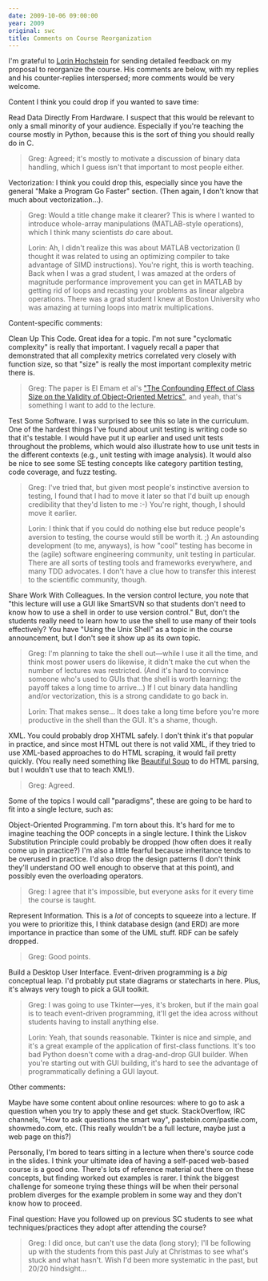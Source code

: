 ```yaml
---
date: 2009-10-06 09:00:00
year: 2009
original: swc
title: Comments on Course Reorganization
---
```

<p>I'm grateful to <a href="http://www.east.isi.edu/~lorin/">Lorin Hochstein</a> for sending detailed feedback on my proposal to reorganize the course.  His comments are below, with my replies and his counter-replies interspersed; more comments would be very welcome.</p>
<p>Content I think you could drop if you wanted to save time:</p>
<p>Read Data Directly From Hardware. I suspect that this would be relevant to only a small minority of your audience. Especially if you're teaching the course mostly in Python, because this is the sort of thing you should really do in C.</p>
<blockquote><p>Greg: Agreed; it's mostly to motivate a discussion of binary data handling, which I guess isn't that important to most people either.</p></blockquote>
<p>Vectorization: I think you could drop this, especially since you have the general "Make a Program Go Faster" section. (Then again, I don't know that much about vectorization...).</p>
<blockquote><p>Greg: Would a title change make it clearer?  This is where I wanted to introduce whole-array manipulations (MATLAB-style operations), which I think many scientists <em>do</em> care about.</p>
<p>Lorin: Ah, I didn't realize this was about MATLAB vectorization (I thought it was related to using an optimizing compiler to take advantage of SIMD instructions). You're right, this is worth teaching. Back when I was a grad student, I was amazed at the orders of magnitude performance improvement you can get in MATLAB by getting rid of loops and recasting your problems as linear algebra operations. There was a grad student I knew at Boston University who was amazing at turning loops into matrix multiplications.</p></blockquote>
<p>Content-specific comments:</p>
<p>Clean Up This Code. Great idea for a topic. I'm not sure "cyclomatic complexity" is really that important. I vaguely recall a paper that demonstrated that all complexity metrics correlated very closely with function size, so that "size" is really the most important complexity metric there is.</p>
<blockquote><p>Greg: The paper is El Emam et al's <a href="http://www2.computer.org/portal/web/csdl/doi/10.1109/32.935855">"The Confounding Effect of Class Size on the Validity of Object-Oriented Metrics"</a>, and yeah, that's something I want to add to the lecture.</p></blockquote>
<p>Test Some Software. I was surprised to see this so late in the curriculum. One of the hardest things I've found about unit testing is writing code so that it's testable. I would have put it up earlier and used unit tests throughout the problems, which would also illustrate how to use unit tests in the different contexts (e.g., unit testing with image analysis). It would also be nice to see some SE testing concepts like category partition testing, code coverage, and fuzz testing.</p>
<blockquote><p>Greg: I've tried that, but given most people's instinctive aversion to testing, I found that I had to move it later so that I'd built up enough credibility that they'd listen to me :-) You're right, though, I should move it earlier.</p>
<p>Lorin: I think that if you could do nothing else but reduce people's aversion to testing, the course would still be worth it. ;) An astounding development (to me, anyways), is how "cool" testing has become in the (agile) software engineering community, unit testing in particular. There are all sorts of testing tools and frameworks everywhere, and many TDD advocates. I don't have a clue how to transfer this interest to the scientific community, though.</p></blockquote>
<p>Share Work With Colleagues. In the version control lecture, you note that "this lecture will use a GUI like SmartSVN so that students don't need to know how to use a shell in order to use version control." But, don't the students really need to learn how to use the shell to use many of their tools effectively? You have "Using the Unix Shell" as a topic in the course announcement, but I don't see it show up as its own topic.</p>
<blockquote><p>Greg: I'm planning to take the shell out&mdash;while I use it all the time, and think most power users do likewise, it didn't make the cut when the number of lectures was restricted.  (And it's hard to convince someone who's used to GUIs that the shell is worth learning: the payoff takes a long time to arrive...)  If I cut binary data handling and/or vectorization, this is a strong candidate to go back in.</p>
<p>Lorin: That makes sense...  It does take a long time before you're more productive in the shell than the GUI.  It's a shame, though.</p></blockquote>
<p>XML. You could probably drop XHTML safely. I don't think it's that popular in practice, and since most HTML out there is not valid XML, if they tried to use XML-based approaches to do HTML scraping, it would fail pretty quickly. (You really need something like <a href="http://www.crummy.com/software/BeautifulSoup/">Beautiful Soup</a> to do HTML parsing, but I wouldn't use that to teach XML!).</p>
<blockquote><p>Greg: Agreed.</p></blockquote>
<p>Some of the topics I would call "paradigms", these are going to be hard to fit into a single lecture, such as:</p>
<p>Object-Oriented Programming. I'm torn about this. It's hard for me to imagine teaching the OOP concepts in a single lecture. I think the Liskov Substitution Principle could probably be dropped (how often does it really come up in practice?) I'm also a little fearful because inheritance tends to be overused in practice. I'd also drop the design patterns (I don't think they'll understand OO well enough to observe that at this point), and possibly even the overloading operators.</p>
<blockquote><p>Greg: I agree that it's impossible, but everyone asks for it every time the course is taught.</p></blockquote>
<p>Represent Information. This is a <em>lot</em> of concepts to squeeze into a lecture. If you were to prioritize this, I think database design (and ERD) are more importance in practice than some of the UML stuff. RDF can be safely dropped.</p>
<blockquote><p>Greg: Good points.</p></blockquote>
<p>Build a Desktop User Interface. Event-driven programming is a <em>big</em> conceptual leap. I'd probably put state diagrams or statecharts in here.  Plus, it's always very tough to pick a GUI toolkit.</p>
<blockquote><p>Greg: I was going to use Tkinter&mdash;yes, it's broken, but if the main goal is to teach event-driven programming, it'll get the idea across without students having to install anything else.</p>
<p>Lorin: Yeah, that sounds reasonable. Tkinter is nice and simple, and it's a great example of the application of first-class functions. It's too bad Python doesn't come with a drag-and-drop GUI builder. When you're starting out with GUI building, it's hard to see the advantage of programmatically defining a GUI layout.</p></blockquote>
<p>Other comments:</p>
<p>Maybe have some content about online resources: where to go to ask a question when you try to apply these and get stuck. StackOverflow, IRC channels, "How to ask questions the smart way", pastebin.com/pastie.com, showmedo.com, etc. (This really wouldn't be a full lecture, maybe just a web page on this?)</p>
<p>Personally, I'm bored to tears sitting in a lecture when there's source code in the slides. I think your ultimate idea of having a self-paced web-based course is a good one. There's lots of reference material out there on these concepts, but finding worked out examples is rarer. I think the biggest challenge for someone trying these things will be when their personal problem diverges for the example problem in some way and they don't know how to proceed.</p>
<p>Final question: Have you followed up on previous SC students to see what techniques/practices they adopt after attending the course?</p>
<blockquote><p>Greg: I did once, but can't use the data (long story); I'll be following up with the students from this past July at Christmas to see what's stuck and what hasn't.  Wish I'd been more systematic in the past, but 20/20 hindsight...</p></blockquote>
